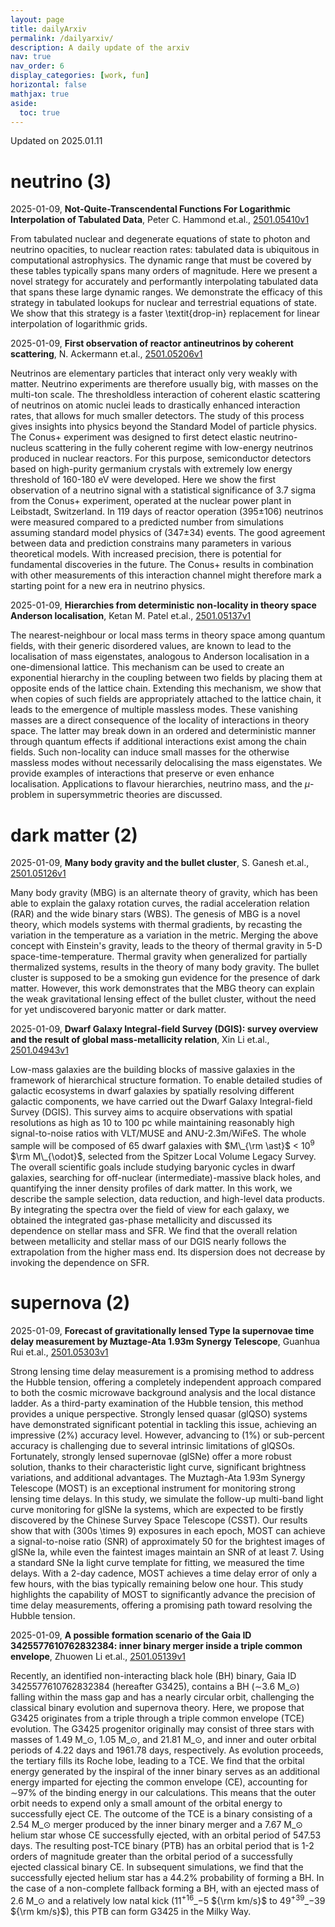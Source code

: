 ```yaml
---
layout: page
title: dailyArxiv
permalink: /dailyarxiv/
description: A daily update of the arxiv
nav: true
nav_order: 6
display_categories: [work, fun]
horizontal: false
mathjax: true
aside:
  toc: true
---
```


 Updated on 2025.01.11
# neutrino (3)

2025-01-09, **Not-Quite-Transcendental Functions For Logarithmic Interpolation of Tabulated Data**, Peter C. Hammond et.al., [2501.05410v1](http://arxiv.org/abs/2501.05410v1)

 From tabulated nuclear and degenerate equations of state to photon and neutrino opacities, to nuclear reaction rates: tabulated data is ubiquitous in computational astrophysics. The dynamic range that must be covered by these tables typically spans many orders of magnitude. Here we present a novel strategy for accurately and performantly interpolating tabulated data that spans these large dynamic ranges. We demonstrate the efficacy of this strategy in tabulated lookups for nuclear and terrestrial equations of state. We show that this strategy is a faster \textit{drop-in} replacement for linear interpolation of logarithmic grids.

2025-01-09, **First observation of reactor antineutrinos by coherent scattering**, N. Ackermann et.al., [2501.05206v1](http://arxiv.org/abs/2501.05206v1)

 Neutrinos are elementary particles that interact only very weakly with matter. Neutrino experiments are therefore usually big, with masses on the multi-ton scale. The thresholdless interaction of coherent elastic scattering of neutrinos on atomic nuclei leads to drastically enhanced interaction rates, that allows for much smaller detectors. The study of this process gives insights into physics beyond the Standard Model of particle physics. The Conus+ experiment was designed to first detect elastic neutrino-nucleus scattering in the fully coherent regime with low-energy neutrinos produced in nuclear reactors. For this purpose, semiconductor detectors based on high-purity germanium crystals with extremely low energy threshold of 160-180 eV were developed. Here we show the first observation of a neutrino signal with a statistical significance of 3.7 sigma from the Conus+ experiment, operated at the nuclear power plant in Leibstadt, Switzerland. In 119 days of reactor operation (395$\pm$106) neutrinos were measured compared to a predicted number from simulations assuming standard model physics of (347$\pm$34) events. The good agreement between data and prediction constrains many parameters in various theoretical models. With increased precision, there is potential for fundamental discoveries in the future. The Conus+ results in combination with other measurements of this interaction channel might therefore mark a starting point for a new era in neutrino physics.

2025-01-09, **Hierarchies from deterministic non-locality in theory space Anderson localisation**, Ketan M. Patel et.al., [2501.05137v1](http://arxiv.org/abs/2501.05137v1)

 The nearest-neighbour or local mass terms in theory space among quantum fields, with their generic disordered values, are known to lead to the localisation of mass eigenstates, analogous to Anderson localisation in a one-dimensional lattice. This mechanism can be used to create an exponential hierarchy in the coupling between two fields by placing them at opposite ends of the lattice chain. Extending this mechanism, we show that when copies of such fields are appropriately attached to the lattice chain, it leads to the emergence of multiple massless modes. These vanishing masses are a direct consequence of the locality of interactions in theory space. The latter may break down in an ordered and deterministic manner through quantum effects if additional interactions exist among the chain fields. Such non-locality can induce small masses for the otherwise massless modes without necessarily delocalising the mass eigenstates. We provide examples of interactions that preserve or even enhance localisation. Applications to flavour hierarchies, neutrino mass, and the $\mu$-problem in supersymmetric theories are discussed.

# dark matter (2)

2025-01-09, **Many body gravity and the bullet cluster**, S. Ganesh et.al., [2501.05126v1](http://arxiv.org/abs/2501.05126v1)

 Many body gravity (MBG) is an alternate theory of gravity, which has been able to explain the galaxy rotation curves, the radial acceleration relation (RAR) and the wide binary stars (WBS). The genesis of MBG is a novel theory, which models systems with thermal gradients, by recasting the variation in the temperature as a variation in the metric. Merging the above concept with Einstein's gravity, leads to the theory of thermal gravity in 5-D space-time-temperature. Thermal gravity when generalized for partially thermalized systems, results in the theory of many body gravity. The bullet cluster is supposed to be a smoking gun evidence for the presence of dark matter. However, this work demonstrates that the MBG theory can explain the weak gravitational lensing effect of the bullet cluster, without the need for yet undiscovered baryonic matter or dark matter.

2025-01-09, **Dwarf Galaxy Integral-field Survey (DGIS): survey overview and the result of global mass-metallicity relation**, Xin Li et.al., [2501.04943v1](http://arxiv.org/abs/2501.04943v1)

 Low-mass galaxies are the building blocks of massive galaxies in the framework of hierarchical structure formation. To enable detailed studies of galactic ecosystems in dwarf galaxies by spatially resolving different galactic components, we have carried out the Dwarf Galaxy Integral-field Survey (DGIS). This survey aims to acquire observations with spatial resolutions as high as 10 to 100 pc while maintaining reasonably high signal-to-noise ratios with VLT/MUSE and ANU-2.3m/WiFeS. The whole sample will be composed of 65 dwarf galaxies with $M\_{\rm \ast}$ $<$ 10$^{9}$ $\rm M\_{\odot}$, selected from the Spitzer Local Volume Legacy Survey. The overall scientific goals include studying baryonic cycles in dwarf galaxies, searching for off-nuclear (intermediate)-massive black holes, and quantifying the inner density profiles of dark matter. In this work, we describe the sample selection, data reduction, and high-level data products. By integrating the spectra over the field of view for each galaxy, we obtained the integrated gas-phase metallicity and discussed its dependence on stellar mass and SFR. We find that the overall relation between metallicity and stellar mass of our DGIS nearly follows the extrapolation from the higher mass end. Its dispersion does not decrease by invoking the dependence on SFR.

# supernova (2)

2025-01-09, **Forecast of gravitationally lensed Type Ia supernovae time delay measurement by Muztage-Ata 1.93m Synergy Telescope**, Guanhua Rui et.al., [2501.05303v1](http://arxiv.org/abs/2501.05303v1)

 Strong lensing time delay measurement is a promising method to address the Hubble tension, offering a completely independent approach compared to both the cosmic microwave background analysis and the local distance ladder. As a third-party examination of the Hubble tension, this method provides a unique perspective. Strongly lensed quasar (glQSO) systems have demonstrated significant potential in tackling this issue, achieving an impressive \(2\%\) accuracy level. However, advancing to \(1\%\) or sub-percent accuracy is challenging due to several intrinsic limitations of glQSOs. Fortunately, strongly lensed supernovae (glSNe) offer a more robust solution, thanks to their characteristic light curve, significant brightness variations, and additional advantages. The Muztagh-Ata 1.93m Synergy Telescope (MOST) is an exceptional instrument for monitoring strong lensing time delays. In this study, we simulate the follow-up multi-band light curve monitoring for glSNe Ia systems, which are expected to be firstly discovered by the Chinese Survey Space Telescope (CSST). Our results show that with \(300s \times 9\) exposures in each epoch, MOST can achieve a signal-to-noise ratio (SNR) of approximately 50 for the brightest images of glSNe Ia, while even the faintest images maintain an SNR of at least 7. Using a standard SNe Ia light curve template for fitting, we measured the time delays. With a 2-day cadence, MOST achieves a time delay error of only a few hours, with the bias typically remaining below one hour. This study highlights the capability of MOST to significantly advance the precision of time delay measurements, offering a promising path toward resolving the Hubble tension.

2025-01-09, **A possible formation scenario of the Gaia ID 3425577610762832384: inner binary merger inside a triple common envelope**, Zhuowen Li et.al., [2501.05139v1](http://arxiv.org/abs/2501.05139v1)

 Recently, an identified non-interacting black hole (BH) binary, Gaia ID 3425577610762832384 (hereafter G3425), contains a BH ($\sim$3.6 M$\_{\odot}$) falling within the mass gap and has a nearly circular orbit, challenging the classical binary evolution and supernova theory. Here, we propose that G3425 originates from a triple through a triple common envelope (TCE) evolution. The G3425 progenitor originally may consist of three stars with masses of 1.49 M$\_{\odot}$, 1.05 M$\_{\odot}$, and 21.81 M$\_{\odot}$, and inner and outer orbital periods of 4.22 days and 1961.78 days, respectively. As evolution proceeds, the tertiary fills its Roche lobe, leading to a TCE. We find that the orbital energy generated by the inspiral of the inner binary serves as an additional energy imparted for ejecting the common envelope (CE), accounting for $\sim$97\% of the binding energy in our calculations. This means that the outer orbit needs to expend only a small amount of the orbital energy to successfully eject CE. The outcome of the TCE is a binary consisting of a 2.54 M$\_\odot$ merger produced by the inner binary merger and a 7.67 M$\_\odot$ helium star whose CE successfully ejected, with an orbital period of 547.53 days. The resulting post-TCE binary (PTB) has an orbital period that is 1-2 orders of magnitude greater than the orbital period of a successfully ejected classical binary CE. In subsequent simulations, we find that the successfully ejected helium star has a 44.2\% probability of forming a BH. In the case of a non-complete fallback forming a BH, with an ejected mass of 2.6 M$\_{\odot}$ and a relatively low natal kick ($11^{+16}\_{-5}$ ${\rm km/s}$ to $49^{+39}\_{-39}$ ${\rm km/s}$), this PTB can form G3425 in the Milky Way.

